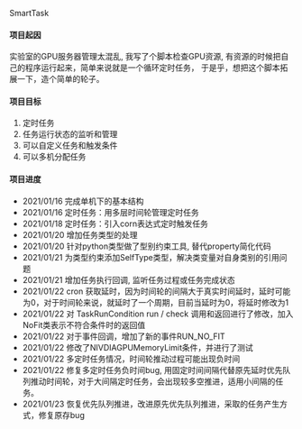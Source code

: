 SmartTask

#### 项目起因

实验室的GPU服务器管理太混乱, 我写了个脚本检查GPU资源, 有资源的时候把自己的程序运行起来，简单来说就是一个循环定时任务， 于是乎，想把这个脚本拓展一下，造个简单的轮子。

#### 项目目标

1. 定时任务
2. 任务运行状态的监听和管理
3. 可以自定义任务和触发条件
4. 可以多机分配任务

#### 项目进度

- 2021/01/16 完成单机下的基本结构
- 2021/01/16 定时任务：用多层时间轮管理定时任务
- 2021/01/18 定时任务：引入corn表达式定时触发任务
- 2021/01/20 增加任务类型的处理
- 2021/01/20 针对python类型做了型别约束工具, 替代property简化代码
- 2021/01/21 为类型约束添加SelfType类型，解决类变量对自身类别的引用问题
- 2021/01/21 增加任务执行回调, 监听任务过程或任务完成状态
- 2021/01/22 cron 获取延时，因为时间轮的间隔大于真实时间延时，延时可能为0，对于时间轮来说，就延时了一个周期，目前当延时为0，将延时修改为1
- 2021/01/22 对 TaskRunCondition run / check 调用和返回进行了修改，加入NoFit类表示不符合条件时的返回值
- 2021/01/22 对于事件回调，增加了新的事件RUN\_NO\_FIT
- 2021/01/22 修改了NIVDIAGPUMemoryLimit条件，并进行了测试
- 2021/01/22 多定时任务情况，时间轮推动过程可能出现负时间
- 2021/01/22 修复多定时任务负时间bug, 用固定时间间隔代替原先延时优先队列推动时间轮，对于大间隔定时任务，会出现较多空推进，适用小间隔的任务。
- 2021/01/23 恢复优先队列推进，改进原先优先队列推进，采取的任务产生方式，修复原存bug
  